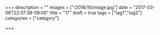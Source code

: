 +++
description = ""
images = ["/2016/10/image.jpg"]
date = "2017-03-08T22:07:38-08:00"
title = "17"
draft = true
tags = ["tag1","tag2"]
categories = ["category"]

+++

